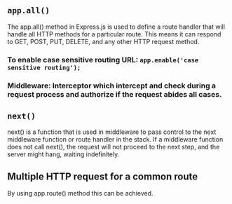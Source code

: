 ## `app.all()`

The app.all() method in Express.js is used to define a route handler that will handle all HTTP methods for a particular route. This means it can respond to GET, POST, PUT, DELETE, and any other HTTP request method.

### To enable case sensitive routing URL: `app.enable('case sensitive routing');`

### Middleware: Interceptor which intercept and check during a request process and authorize if the request abides all cases.

## `next()`

next() is a function that is used in middleware to pass control to the next middleware function or route handler in the stack. If a middleware function does not call next(), the request will not proceed to the next step, and the server might hang, waiting indefinitely.

## Multiple HTTP request for a common route

By using app.route() method this can be achieved.

